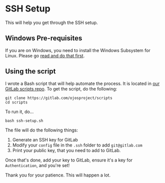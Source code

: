 # SSH Setup

This will help you get through the SSH setup.

## Windows Pre-requisites

If you are on Windows, you need to install the Windows Subsystem for Linux.
Please go
[read and do that first](https://gitlab.com/ojosproject/docs/-/blob/main/teams/url/installing-wsl.md).

## Using the script

I wrote a Bash script that will help automate the process. It is located in
[our GitLab scripts repo](https://gitlab.com/ojosproject/scripts). To get the
script, do the following:

```shell
git clone https://gitlab.com/ojosproject/scripts
cd scripts
```

To run it, do...

```shell
bash ssh-setup.sh
```

The file will do the following things:

1. Generate an SSH key for GitLab
2. Modify your `config` file in the `.ssh` folder to add `git@gitlab.com`
3. Print your public key, that you need to add to GitLab.

Once that's done, add your key to GitLab, ensure it's a key for
`Authentication`, and you're set!

Thank you for your patience. This will happen a lot.
